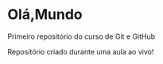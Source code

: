 # Olá,Mundo
 Primeiro repositório do curso de Git e GitHub

Repositório criado durante uma aula ao vivo!